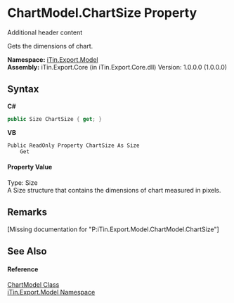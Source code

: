 # ChartModel.ChartSize Property 
Additional header content 

Gets the dimensions of chart.

**Namespace:**&nbsp;<a href="N_iTin_Export_Model">iTin.Export.Model</a><br />**Assembly:**&nbsp;iTin.Export.Core (in iTin.Export.Core.dll) Version: 1.0.0.0 (1.0.0.0)

## Syntax

**C#**<br />
``` C#
public Size ChartSize { get; }
```

**VB**<br />
``` VB
Public ReadOnly Property ChartSize As Size
	Get
```


#### Property Value
Type: Size<br />A Size structure that contains the dimensions of chart measured in pixels.

## Remarks
\[Missing <remarks> documentation for "P:iTin.Export.Model.ChartModel.ChartSize"\]

## See Also


#### Reference
<a href="T_iTin_Export_Model_ChartModel">ChartModel Class</a><br /><a href="N_iTin_Export_Model">iTin.Export.Model Namespace</a><br />